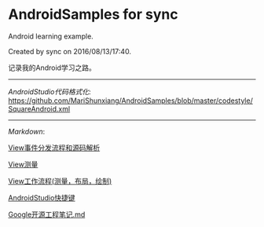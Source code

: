 # AndroidSamples for sync

Android learning example.

Created by sync on 2016/08/13/17:40.

记录我的Android学习之路。

---

*AndroidStudio代码格式化*:  https://github.com/MariShunxiang/AndroidSamples/blob/master/codestyle/SquareAndroid.xml


---

*Markdown*:

[View事件分发流程和源码解析](https://github.com/MariShunxiang/AndroidSamples/blob/master/Event.md)

[View测量](https://github.com/MariShunxiang/AndroidSamples/blob/master/MeasureSpec.md)

[View工作流程(测量，布局，绘制)](https://github.com/MariShunxiang/AndroidSamples/blob/master/ViewWork.md)

[AndroidStudio快捷键](https://github.com/MariShunxiang/AndroidSamples/blob/master/AndroidStudio%E5%BF%AB%E6%8D%B7%E9%94%AE.md)

[Google开源工程笔记.md](https://github.com/MariShunxiang/AndroidSamples/blob/master/googlesamples/NOTES.md)
